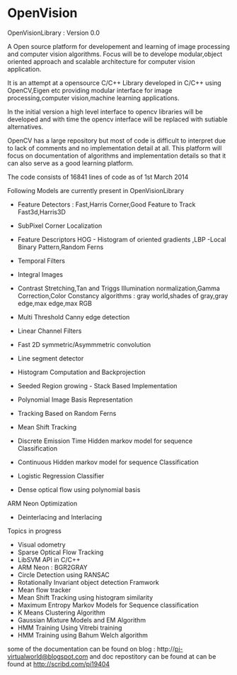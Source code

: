 OpenVision
==========

OpenVisionLibrary : Version 0.0

A Open source platform for developement and learning of image processing and computer vision algorithms.
Focus will be to develope modular,object oriented approach and scalable architecture for computer vision application.

It is an attempt at a opensource C/C++ Library developed in C/C++ using OpenCV,Eigen etc  providing modular interface
for image processing,computer vision,machine learning applications.

In the initial version a high level interface to opencv libraries will be developed and with time the opencv
interface will be replaced with sutiable alternatives.

OpenCV has a large repository but most of code is difficult to interpret due to lack of comments and no implementation detail at all. This platform will focus on documentation of algorithms and implementation details so that 
it can also serve as a good learning platform.

The code consists of 16841 lines of code as of 1st March 2014


Following Models are currently present in OpenVisionLibrary

* Feature Detectors :
Fast,Harris Corner,Good Feature to Track
Fast3d,Harris3D

* SubPixel Corner Localization

* Feature Descriptors
  HOG - Histogram of oriented gradients ,LBP -Local Binary Pattern,Random Ferns

* Temporal Filters

* Integral Images


* Contrast Stretching,Tan and Triggs Illumination normalization,Gamma Correction,Color Constancy algorithms :
  gray world,shades of gray,gray edge,max edge,max RGB
* Multi Threshold Canny edge detection
* Linear Channel Filters
* Fast 2D symmetric/Asymmmetric convolution
* Line segment detector
* Histogram Computation and Backprojection
* Seeded Region growing - Stack Based Implementation
* Polynomial Image Basis Representation
* Tracking Based on Random Ferns
* Mean Shift Tracking
* Discrete Emission Time Hidden markov model for sequence Classification
* Continuous Hidden markov model for sequence Classification
* Logistic Regression Classifier
* Dense optical flow using polynomial basis


ARM Neon Optimization
* Deinterlacing and Interlacing

Topics in progress
* Visual odometry
* Sparse Optical Flow Tracking
* LibSVM API in C/C++
* ARM Neon : BGR2GRAY
* Circle Detection using RANSAC
* Rotationally Invariant object detection Framwork 
* Mean flow tracker
* Mean Shift Tracking using histogram similarity
* Maximum Entropy Markov Models for Sequence classification
* K Means Clustering Algorithm
* Gaussian Mixture Models and EM Algorithm
* HMM Training Using Vitrebi training
* HMM Training using Bahum Welch algorithm








some of the documentation can be found on blog : http://pi-virtualworld@blogspot.com and doc repostitory can be found at
can be found at http://scribd.com/pi19404
